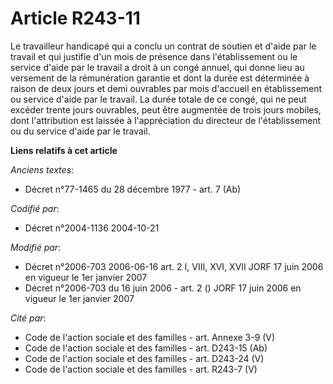 # Article R243-11

Le travailleur handicapé qui a conclu un contrat de soutien et d'aide par le travail et qui justifie d'un mois de présence
dans l'établissement ou le service d'aide par le travail a droit à un congé annuel, qui donne lieu au versement de la
rémunération garantie et dont la durée est déterminée à raison de deux jours et demi ouvrables par mois d'accueil en
établissement ou service d'aide par le travail. La durée totale de ce congé, qui ne peut excéder trente jours ouvrables, peut
être augmentée de trois jours mobiles, dont l'attribution est laissée à l'appréciation du directeur de l'établissement ou du
service d'aide par le travail.

**Liens relatifs à cet article**

_Anciens textes_:

  - Décret n°77-1465 du 28 décembre 1977 - art. 7 (Ab)

_Codifié par_:

  - Décret n°2004-1136 2004-10-21

_Modifié par_:

  - Décret n°2006-703 2006-06-16 art. 2 I, VIII, XVI, XVII JORF 17 juin 2006 en vigueur le 1er janvier 2007
  - Décret n°2006-703 du 16 juin 2006 - art. 2 () JORF 17 juin 2006 en vigueur le 1er janvier 2007

_Cité par_:

  - Code de l'action sociale et des familles - art. Annexe 3-9 (V)
  - Code de l'action sociale et des familles - art. D243-15 (Ab)
  - Code de l'action sociale et des familles - art. D243-24 (V)
  - Code de l'action sociale et des familles - art. R243-7 (V)
